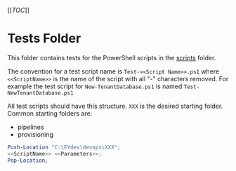 [[_TOC_]]

# Tests Folder
This folder contains tests for the PowerShell scripts in the [scripts](../scripts.md) folder.

The convention for a test script name is `Test-<<Script Name>>.ps1` where `<<ScriptName>>` is the name of the script with all "-" characters removed. For example the test script for `New-TenantDatabase.ps1` is named `Test-NewTenantDatabase.ps1`

All test scripts should have this structure. `XXX` is the desired starting folder. Common starting folders are:
- pipelines
- provisioning

```PowerShell
Push-Location "C:\EYdev\devops\XXX";
<<ScriptName>> <<Parameters>>;
Pop-Location;
```
